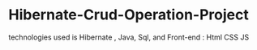 # Hibernate-Crud-Operation-Project
technologies used is Hibernate , Java, Sql, and Front-end : Html CSS JS
